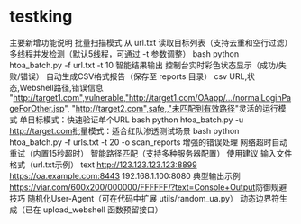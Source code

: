 # testking
​主要新增功能说明
​批量扫描模式
从 url.txt 读取目标列表（支持去重和空行过滤）
多线程并发检测（默认5线程，可通过 -t 参数调整）
bash
python htoa_batch.py -f url.txt -t 10
​智能结果输出
控制台实时彩色状态显示（成功/失败/错误）
自动生成CSV格式报告（保存至 reports 目录）
csv
URL,状态,Webshell路径,错误信息
"http://target1.com",vulnerable,"http://target1.com/OAapp/.../normalLoginPageForOther.jsp",
"http://target2.com",safe,,"未匹配到有效路径"
​灵活的运行模式
​单目标模式：快速验证单个URL
bash
python htoa_batch.py -u http://target.com
​批量模式：适合红队渗透测试场景
bash
python htoa_batch.py -f urls.txt -t 20 -o scan_reports
​增强的错误处理
网络超时自动重试（内置15秒超时）
智能路径匹配（支持多种服务器配置）
​使用建议
​输入文件格式​（url.txt示例）
text
http://123.123.123.123:8899
https://oa.example.com:8443
192.168.1.100:8080
​典型输出示例
https://viar.com/600x200/000000/FFFFFF/?text=Console+Output
​防御规避技巧
随机化User-Agent（可在代码中扩展 utils/random_ua.py）
动态边界符生成（已在 upload_webshell 函数预留接口）
